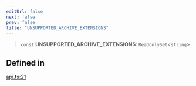 ```yaml
---
editUrl: false
next: false
prev: false
title: "UNSUPPORTED_ARCHIVE_EXTENSIONS"
---
```


> `const` **UNSUPPORTED\_ARCHIVE\_EXTENSIONS**: `ReadonlySet`\<`string`\>

## Defined in

[api.ts:21](https://github.com/tylerbutler/tools-monorepo/blob/main/packages/dill/src/api.ts#L21)

